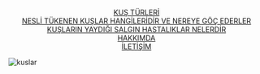 <p style="text-align:center;">
<a href="https://kenanavar.github.io/kusturleri/">KUŞ TÜRLERİ</a> <br />
   <a href="https://kenanavar.github.io/neslitukenenkuslar/">NESLİ TÜKENEN KUŞLAR HANGİLERİDİR VE NEREYE GÖÇ EDERLER</a> <br />
    <a href="https://kenanavar.github.io/kuslarinsalginhastaliklari/">KUŞLARIN YAYDIĞI SALGIN HASTALIKLAR NELERDİR</a> <br />
   <a href="https://kenanavar.github.io/hakkimda/">HAKKIMDA</a> <br />
    <a href="https://kenanavar.github.io/iletisim/">İLETİŞİM</a> <br />
  
   
  

![kuslar](https://user-images.githubusercontent.com/62503159/103457550-9a5c2180-4d00-11eb-8ff2-578fdc2c4e37.jpg)
<br />
<br />
<br />
<br />
<br />
<br />
<br />
